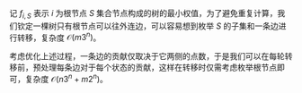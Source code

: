 记 $f_{i, S}$ 表示 $i$ 为根节点 $S$ 集合节点构成的树的最小权值，为了避免重复计算，我们钦定一棵树只有根节点可以往外连边，可以容易想到枚举 $S$ 的子集和一条边进行转移，复杂度 $\mathcal O(m 3^n)$。

考虑优化上述过程，一条边的贡献仅取决于它两侧的点数，于是我们可以在每轮转移前，预处理每条边对于每个状态的贡献，这样在转移时仅需考虑枚举根节点即可，复杂度 $\mathcal O(n 3^n + m 2^n)$。